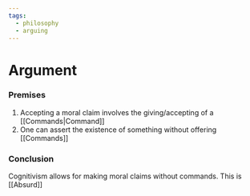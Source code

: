```yaml
---
tags:
  - philosophy
  - arguing
---
```

# Argument
### Premises
1. Accepting a moral claim involves the giving/accepting of a [[Commands|Command]]
3. One can assert the existence of something without offering [[Commands]]
### Conclusion
Cognitivism allows for making moral claims without commands. This is [[Absurd]]
